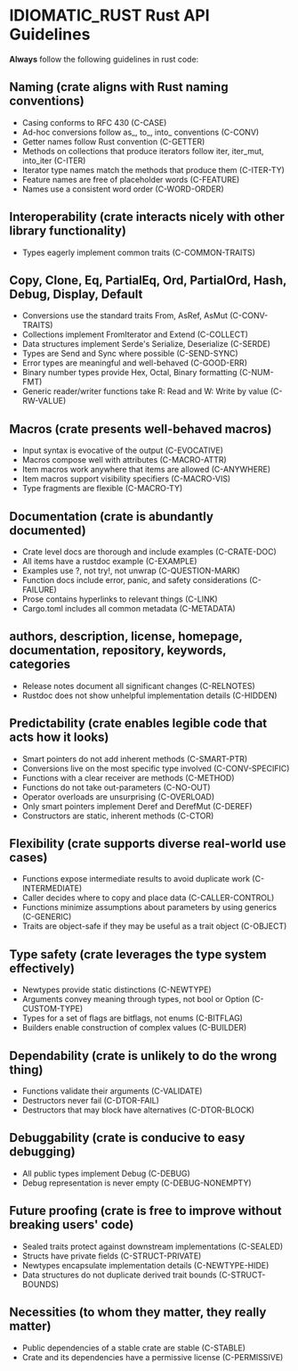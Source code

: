 # IDIOMATIC_RUST Rust API Guidelines
**Always** follow the following guidelines in rust code:

## Naming (crate aligns with Rust naming conventions)
- Casing conforms to RFC 430 (C-CASE)
- Ad-hoc conversions follow as_, to_, into_ conventions (C-CONV)
- Getter names follow Rust convention (C-GETTER)
- Methods on collections that produce iterators follow iter, iter_mut, into_iter (C-ITER)
- Iterator type names match the methods that produce them (C-ITER-TY)
- Feature names are free of placeholder words (C-FEATURE)
- Names use a consistent word order (C-WORD-ORDER)
## Interoperability (crate interacts nicely with other library functionality)
- Types eagerly implement common traits (C-COMMON-TRAITS)
## Copy, Clone, Eq, PartialEq, Ord, PartialOrd, Hash, Debug, Display, Default
- Conversions use the standard traits From, AsRef, AsMut (C-CONV-TRAITS)
- Collections implement FromIterator and Extend (C-COLLECT)
- Data structures implement Serde's Serialize, Deserialize (C-SERDE)
- Types are Send and Sync where possible (C-SEND-SYNC)
- Error types are meaningful and well-behaved (C-GOOD-ERR)
- Binary number types provide Hex, Octal, Binary formatting (C-NUM-FMT)
- Generic reader/writer functions take R: Read and W: Write by value (C-RW-VALUE)
## Macros (crate presents well-behaved macros)
- Input syntax is evocative of the output (C-EVOCATIVE)
- Macros compose well with attributes (C-MACRO-ATTR)
- Item macros work anywhere that items are allowed (C-ANYWHERE)
- Item macros support visibility specifiers (C-MACRO-VIS)
- Type fragments are flexible (C-MACRO-TY)
## Documentation (crate is abundantly documented)
- Crate level docs are thorough and include examples (C-CRATE-DOC)
- All items have a rustdoc example (C-EXAMPLE)
- Examples use ?, not try!, not unwrap (C-QUESTION-MARK)
- Function docs include error, panic, and safety considerations (C-FAILURE)
- Prose contains hyperlinks to relevant things (C-LINK)
- Cargo.toml includes all common metadata (C-METADATA)
## authors, description, license, homepage, documentation, repository, keywords, categories
- Release notes document all significant changes (C-RELNOTES)
- Rustdoc does not show unhelpful implementation details (C-HIDDEN)
## Predictability (crate enables legible code that acts how it looks)
- Smart pointers do not add inherent methods (C-SMART-PTR)
- Conversions live on the most specific type involved (C-CONV-SPECIFIC)
- Functions with a clear receiver are methods (C-METHOD)
- Functions do not take out-parameters (C-NO-OUT)
- Operator overloads are unsurprising (C-OVERLOAD)
- Only smart pointers implement Deref and DerefMut (C-DEREF)
- Constructors are static, inherent methods (C-CTOR)
## Flexibility (crate supports diverse real-world use cases)
- Functions expose intermediate results to avoid duplicate work (C-INTERMEDIATE)
- Caller decides where to copy and place data (C-CALLER-CONTROL)
- Functions minimize assumptions about parameters by using generics (C-GENERIC)
- Traits are object-safe if they may be useful as a trait object (C-OBJECT)
## Type safety (crate leverages the type system effectively)
- Newtypes provide static distinctions (C-NEWTYPE)
- Arguments convey meaning through types, not bool or Option (C-CUSTOM-TYPE)
- Types for a set of flags are bitflags, not enums (C-BITFLAG)
- Builders enable construction of complex values (C-BUILDER)
## Dependability (crate is unlikely to do the wrong thing)
- Functions validate their arguments (C-VALIDATE)
- Destructors never fail (C-DTOR-FAIL)
- Destructors that may block have alternatives (C-DTOR-BLOCK)
## Debuggability (crate is conducive to easy debugging)
- All public types implement Debug (C-DEBUG)
- Debug representation is never empty (C-DEBUG-NONEMPTY)
## Future proofing (crate is free to improve without breaking users' code)
- Sealed traits protect against downstream implementations (C-SEALED)
- Structs have private fields (C-STRUCT-PRIVATE)
- Newtypes encapsulate implementation details (C-NEWTYPE-HIDE)
- Data structures do not duplicate derived trait bounds (C-STRUCT-BOUNDS)
## Necessities (to whom they matter, they really matter)
- Public dependencies of a stable crate are stable (C-STABLE)
- Crate and its dependencies have a permissive license (C-PERMISSIVE)
